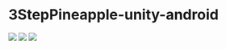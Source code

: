 # 3StepPineapple-unity-android
![](https://i.ibb.co/bKL6nRb/3step1.png)
![](https://i.ibb.co/Yhd81jZ/3step2.png)
![](https://i.ibb.co/bXSVLx9/3step3.png)

